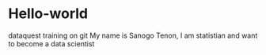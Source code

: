 # Hello-world
dataquest training on git
My name is Sanogo Tenon, I am statistian and want to become a data scientist
